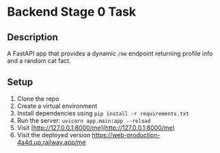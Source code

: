 # Backend Stage 0 Task

## Description
A FastAPI app that provides a dynamic `/me` endpoint returning profile info and a random cat fact.
## Setup
1. Clone the repo
2. Create a virtual environment
3. Install dependencies using `pip install -r requirements.txt`
4. Run the server: `uvicorn app.main:app --reload`
5. Visit [http://127.0.0.1:8000/me](http://127.0.0.1:8000/me)
6. Visit the deployed version https://web-production-4a4d.up.railway.app/me
